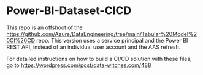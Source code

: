 # Power-BI-Dataset-CICD

This repo is an offshoot of the https://github.com/Azure/DataEngineering/tree/main/Tabular%20Model%20CI%20CD repo. This version uses a service principal and the Power BI REST API, instead of an individual user account and the AAS refresh.

For detailed instructions on how to build a CI/CD solution with these files, go to https://wordpress.com/post/data-witches.com/488
